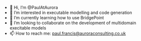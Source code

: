 - 👋 Hi, I’m @PaulAtAurora
- 👀 I’m interested in executable modelling and code generation
- 🌱 I’m currently learning how to use BridgePoint
- 💞️ I’m looking to collaborate on the development of multidomain execitable models
- 📫 How to reach me: paul.francis@auroraconsulting.co.uk

<!---
PaulAtAurora/PaulAtAurora is a ✨ special ✨ repository because its `README.md` (this file) appears on your GitHub profile.
You can click the Preview link to take a look at your changes.
--->
